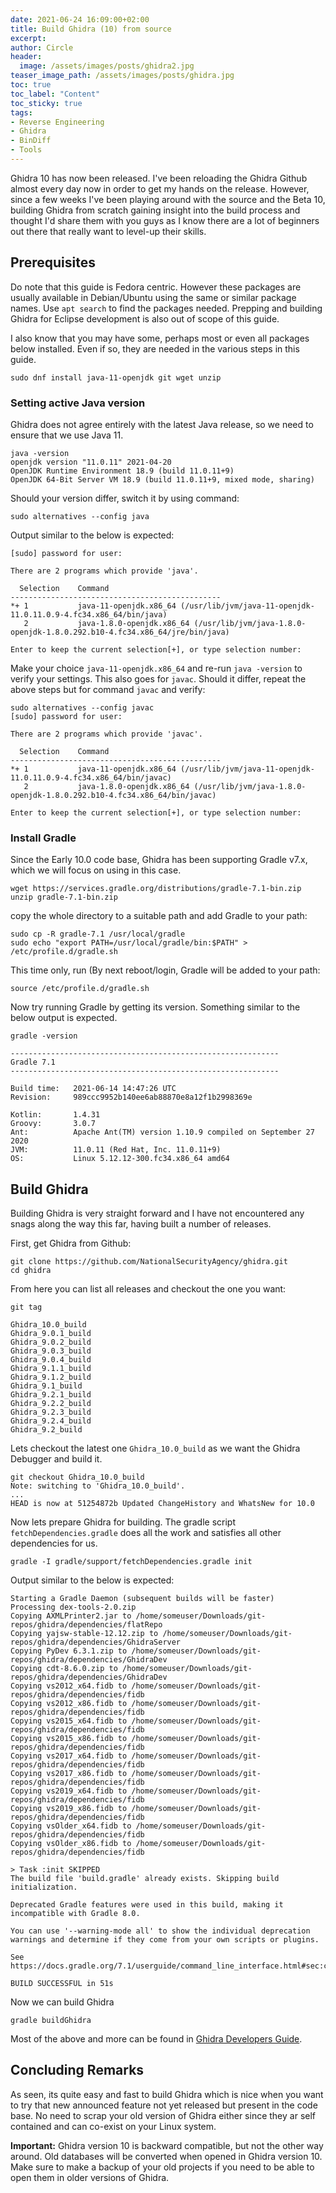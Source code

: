 ```yaml
---
date: 2021-06-24 16:09:00+02:00
title: Build Ghidra (10) from source
excerpt:
author: Circle
header:
  image: /assets/images/posts/ghidra2.jpg
teaser_image_path: /assets/images/posts/ghidra.jpg
toc: true
toc_label: "Content"
toc_sticky: true
tags:
- Reverse Engineering
- Ghidra
- BinDiff
- Tools
---
```


Ghidra 10 has now been released. I've been reloading the Ghidra Github almost every day now in order to get my hands on the release. However, since a few weeks I've been playing around with the source and the Beta 10, building Ghidra from scratch gaining insight into the build process and thought I'd share them with you guys as I know there are a lot of beginners out there that really want to level-up their skills.


## Prerequisites

Do note that this guide is Fedora centric. However these packages are usually available in Debian/Ubuntu using the same or similar package names. Use `apt search` to find the packages needed. Prepping and building Ghidra for Eclipse development is also out of scope of this guide.

I also know that you may have some, perhaps most or even all packages below installed. Even if so, they are needed in the various steps in this guide.

```
sudo dnf install java-11-openjdk git wget unzip 
```


### Setting active Java version

Ghidra does not agree entirely with the latest Java release, so we need to ensure that we use Java 11.

```
java -version
openjdk version "11.0.11" 2021-04-20
OpenJDK Runtime Environment 18.9 (build 11.0.11+9)
OpenJDK 64-Bit Server VM 18.9 (build 11.0.11+9, mixed mode, sharing)
```

Should your version differ, switch it by using command:

```
sudo alternatives --config java
```

Output similar to the below is expected:

```
[sudo] password for user: 

There are 2 programs which provide 'java'.

  Selection    Command
-----------------------------------------------
*+ 1           java-11-openjdk.x86_64 (/usr/lib/jvm/java-11-openjdk-11.0.11.0.9-4.fc34.x86_64/bin/java)
   2           java-1.8.0-openjdk.x86_64 (/usr/lib/jvm/java-1.8.0-openjdk-1.8.0.292.b10-4.fc34.x86_64/jre/bin/java)

Enter to keep the current selection[+], or type selection number:
```

Make your choice `java-11-openjdk.x86_64` and re-run `java -version` to verify your settings. This also goes for `javac`. Should it differ, repeat the above steps but for command `javac` and verify:

```
sudo alternatives --config javac
[sudo] password for user: 

There are 2 programs which provide 'javac'.

  Selection    Command
-----------------------------------------------
*+ 1           java-11-openjdk.x86_64 (/usr/lib/jvm/java-11-openjdk-11.0.11.0.9-4.fc34.x86_64/bin/javac)
   2           java-1.8.0-openjdk.x86_64 (/usr/lib/jvm/java-1.8.0-openjdk-1.8.0.292.b10-4.fc34.x86_64/bin/javac)

Enter to keep the current selection[+], or type selection number:
```


### Install Gradle

Since the Early 10.0 code base, Ghidra has been supporting Gradle v7.x, which we will focus on using in this case.

```
wget https://services.gradle.org/distributions/gradle-7.1-bin.zip
unzip gradle-7.1-bin.zip
```

copy the whole directory to a suitable path and add Gradle to your path:

```
sudo cp -R gradle-7.1 /usr/local/gradle
sudo echo "export PATH=/usr/local/gradle/bin:$PATH" > /etc/profile.d/gradle.sh
```

This time only, run (By next reboot/login, Gradle will be added to your path:

```
source /etc/profile.d/gradle.sh
```

Now try running Gradle by getting its version. Something similar to the below output is expected.

```
gradle -version

------------------------------------------------------------
Gradle 7.1
------------------------------------------------------------

Build time:   2021-06-14 14:47:26 UTC
Revision:     989ccc9952b140ee6ab88870e8a12f1b2998369e

Kotlin:       1.4.31
Groovy:       3.0.7
Ant:          Apache Ant(TM) version 1.10.9 compiled on September 27 2020
JVM:          11.0.11 (Red Hat, Inc. 11.0.11+9)
OS:           Linux 5.12.12-300.fc34.x86_64 amd64

```


## Build Ghidra

Building Ghidra is very straight forward and I have not encountered any snags along the way this far, having built a number of releases.

First, get Ghidra from Github:

```
git clone https://github.com/NationalSecurityAgency/ghidra.git
cd ghidra
```

From here you can list all releases and checkout the one you want:

```
git tag

Ghidra_10.0_build
Ghidra_9.0.1_build
Ghidra_9.0.2_build
Ghidra_9.0.3_build
Ghidra_9.0.4_build
Ghidra_9.1.1_build
Ghidra_9.1.2_build
Ghidra_9.1_build
Ghidra_9.2.1_build
Ghidra_9.2.2_build
Ghidra_9.2.3_build
Ghidra_9.2.4_build
Ghidra_9.2_build
```

Lets checkout the latest one `Ghidra_10.0_build` as we want the Ghidra Debugger and build it.

```
git checkout Ghidra_10.0_build
Note: switching to 'Ghidra_10.0_build'.
...
HEAD is now at 51254872b Updated ChangeHistory and WhatsNew for 10.0
```

Now lets prepare Ghidra for building. The gradle script `fetchDependencies.gradle` does all the work and satisfies all other dependencies for us.

```
gradle -I gradle/support/fetchDependencies.gradle init
```
Output similar to the below is expected:
```
Starting a Gradle Daemon (subsequent builds will be faster)
Processing dex-tools-2.0.zip
Copying AXMLPrinter2.jar to /home/someuser/Downloads/git-repos/ghidra/dependencies/flatRepo
Copying yajsw-stable-12.12.zip to /home/someuser/Downloads/git-repos/ghidra/dependencies/GhidraServer
Copying PyDev 6.3.1.zip to /home/someuser/Downloads/git-repos/ghidra/dependencies/GhidraDev
Copying cdt-8.6.0.zip to /home/someuser/Downloads/git-repos/ghidra/dependencies/GhidraDev
Copying vs2012_x64.fidb to /home/someuser/Downloads/git-repos/ghidra/dependencies/fidb
Copying vs2012_x86.fidb to /home/someuser/Downloads/git-repos/ghidra/dependencies/fidb
Copying vs2015_x64.fidb to /home/someuser/Downloads/git-repos/ghidra/dependencies/fidb
Copying vs2015_x86.fidb to /home/someuser/Downloads/git-repos/ghidra/dependencies/fidb
Copying vs2017_x64.fidb to /home/someuser/Downloads/git-repos/ghidra/dependencies/fidb
Copying vs2017_x86.fidb to /home/someuser/Downloads/git-repos/ghidra/dependencies/fidb
Copying vs2019_x64.fidb to /home/someuser/Downloads/git-repos/ghidra/dependencies/fidb
Copying vs2019_x86.fidb to /home/someuser/Downloads/git-repos/ghidra/dependencies/fidb
Copying vsOlder_x64.fidb to /home/someuser/Downloads/git-repos/ghidra/dependencies/fidb
Copying vsOlder_x86.fidb to /home/someuser/Downloads/git-repos/ghidra/dependencies/fidb

> Task :init SKIPPED
The build file 'build.gradle' already exists. Skipping build initialization.

Deprecated Gradle features were used in this build, making it incompatible with Gradle 8.0.

You can use '--warning-mode all' to show the individual deprecation warnings and determine if they come from your own scripts or plugins.

See https://docs.gradle.org/7.1/userguide/command_line_interface.html#sec:command_line_warnings

BUILD SUCCESSFUL in 51s
```


Now we can build Ghidra
```
gradle buildGhidra
```

Most of the above and more can be found in [Ghidra Developers Guide](https://github.com/NationalSecurityAgency/ghidra/blob/master/DevGuide.md).



## Concluding Remarks

As seen, its quite easy and fast to build Ghidra which is nice when you want to try that new announced feature not yet released but present in the code base. No need to scrap your old version of Ghidra either since they ar self contained and can co-exist on your Linux system.

**Important:** Ghidra version 10 is backward compatible, but not the other way around. Old databases will be converted when opened in Ghidra version 10. Make sure to make a backup of your old projects if you need to be able to open them in older versions of Ghidra.

